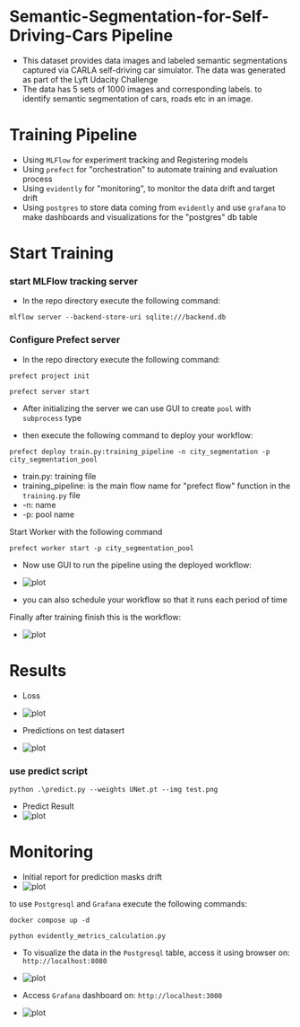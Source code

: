# Semantic-Segmentation-for-Self-Driving-Cars Pipeline

- This dataset provides data images and labeled semantic segmentations captured via CARLA self-driving car simulator. The data was generated as part of the Lyft Udacity Challenge
- The data has 5 sets of 1000 images and corresponding labels. to identify semantic segmentation of cars, roads etc in an image.


# Training Pipeline

- Using `MLFlow` for experiment tracking and Registering models
- Using `prefect` for "orchestration" to automate training and evaluation process
- Using `evidently` for "monitoring", to monitor the data drift and target drift
- Using `postgres` to store data coming from `evidently` and use `grafana` to make dashboards and visualizations for the
"postgres" db table

# Start Training
### start MLFlow tracking server

- In the repo directory execute the following command:

``mlflow server --backend-store-uri sqlite:///backend.db``

### Configure Prefect server

- In the repo directory execute the following command:

```commandline
prefect project init

prefect server start
```

- After initializing the server we can use GUI to create `pool` with `subprocess` type

- then execute the following command to deploy your workflow:

``prefect deploy train.py:training_pipeline -n city_segmentation -p city_segmentation_pool``

- train.py: training file
- training_pipeline: is the main flow name for "prefect flow" function in the `training.py` file
- -n: name
- -p: pool name


Start Worker with the following command

``prefect worker start -p city_segmentation_pool``

- Now use GUI to run the pipeline using the deployed workflow:
- ![plot](./Utils/output/artifacts/quick_run.png)

- you can also schedule your workflow so that it runs each period of time

Finally after training finish this is the workflow:
- ![plot](./Utils/output/artifacts/prefect_workflow.png)

# Results

- Loss
- ![plot](./Utils/output/artifacts/Loss.jpg)


- Predictions on test datasert
- ![plot](./Utils/output/artifacts/test_results.jpg)

### use predict script

``python .\predict.py --weights UNet.pt --img test.png``

- Predict Result
- ![plot](./Utils/output/artifacts/predict_result.jpg)


# Monitoring

- Initial report for prediction masks drift
- ![plot](./Utils/output/artifacts/train_vs_test_predictions.png)

to use `Postgresql` and `Grafana` execute the following commands:

```commandline
docker compose up -d

python evidently_metrics_calculation.py
```

- To visualize the data in the `Postgresql` table, access it using browser on: `http://localhost:8080`
- ![plot](./Utils/output/artifacts/postgresql_table.png)


- Access `Grafana` dashboard on: `http://localhost:3000`
- ![plot](./Utils/output/artifacts/grafana.png)

